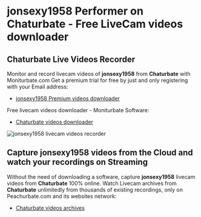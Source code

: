 # jonsexy1958 Performer on Chaturbate - Free LiveCam videos downloader

## Chaturbate Live Videos Recorder

Monitor and record livecam videos of **jonsexy1958** from **Chaturbate** with Moniturbate.com
Get a premium trial for free by just and only registering with your Email address:
* [jonsexy1958 Premium videos downloader](https://moniturbate.com/request-demo-licence-key.html)

Free livecam videos downloader - Moniturbate Software:
* [Chaturbate videos downloader](https://moniturbate.com/moniturbate-download-software.html)

![jonsexy1958 livecam videos recorder](https://peachurnet.com/templates/moniturbate-software.png)


## Capture jonsexy1958 videos from the Cloud and watch your recordings on Streaming

Without the need of downloading a software, capture **jonsexy1958** livecam videos from **Chaturbate** 100% online.
Watch Livecam archives from **Chaturbate** unlimitedly from thousands of existing recordings, only on Peachurbate.com and its websites network:
* [Chaturbate videos archives](https://peachurnet.com/)